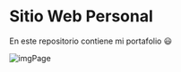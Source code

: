 # Sitio Web Personal

En este repositorio contiene mi portafolio :smiley:



![imgPage](img/pagina.gif)

